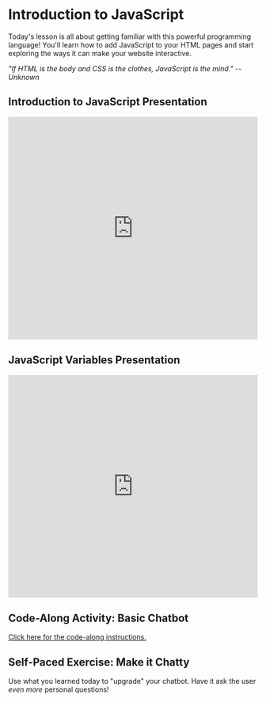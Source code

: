 # Introduction to JavaScript
Today's lesson is all about getting familiar with this powerful programming language! You'll learn how to add JavaScript to your HTML pages and start exploring the ways it can make your website interactive.

_"If HTML is the body and CSS is the clothes, JavaScript is the mind."_
_-- Unknown_

## Introduction to JavaScript Presentation
<iframe src='https://view.officeapps.live.com/op/embed.aspx?src=https://hylandtechoutreach.github.io/ucs-js/IntroToJS/IntroductionToJavaScript.pptx' width='100%' height='450px' frameborder='0'></iframe>

## JavaScript Variables Presentation
<iframe src='https://view.officeapps.live.com/op/embed.aspx?src=https://hylandtechoutreach.github.io/ucs-js/IntroToJS/JavaScriptVariables.pptx' width='100%' height='450px' frameborder='0'></iframe>

## Code-Along Activity: Basic Chatbot
[Click here for the code-along instructions.](IntroToJSCodeAlong.md)

## Self-Paced Exercise: Make it Chatty
Use what you learned today to "upgrade" your chatbot. Have it ask the user _even more_ personal questions!